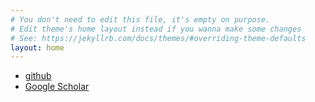 ```yaml
---
# You don't need to edit this file, it's empty on purpose.
# Edit theme's home layout instead if you wanna make some changes
# See: https://jekyllrb.com/docs/themes/#overriding-theme-defaults
layout: home
---
```


<div class="navbar">
  <div class="navbar-inner">
      <ul class="nav">
          <li><a href="https://github.com/jfwalker">github</a></li>
          <li><a href="https://scholar.google.com/citations?user=hSrEx9oAAAAJ&hl=en&oi=ao">Google Scholar</a></li>
      </ul>
  </div>
</div>
